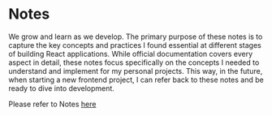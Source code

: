 # Notes

We grow and learn as we develop. The primary purpose of these notes is to capture the key concepts and practices I found essential at different stages of building React applications. While official documentation covers every aspect in detail, these notes focus specifically on the concepts I needed to understand and implement for my personal projects. This way, in the future, when starting a new frontend project, I can refer back to these notes and be ready to dive into development.

Please refer to Notes [here](https://ashishjain0338.github.io/react-notes/)
